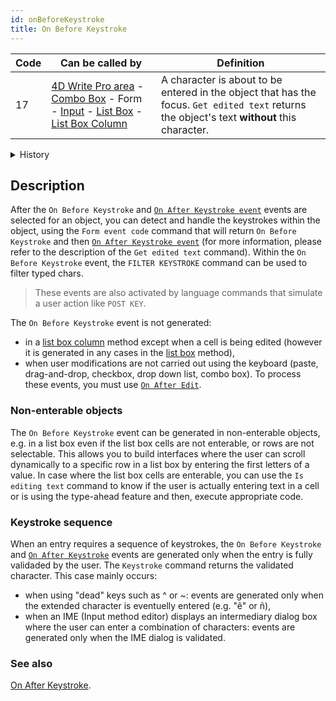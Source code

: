 ```yaml
---
id: onBeforeKeystroke
title: On Before Keystroke
---
```


|Code|Can be called by|Definition|  
|---|---|---|
|17|[4D Write Pro area](FormObjects/writeProArea_overview) - [Combo Box](FormObjects/comboBox_overview.md) - Form - [Input](FormObjects/input_overview.md) - [List Box](FormObjects/listbox_overview.md) - [List Box Column](FormObjects/listbox_overview.md#list-box-columns)|A character is about to be entered in the object that has the focus. `Get edited text` returns the object's text **without** this character.|

<details><summary>History</summary>

|Release|Changes|
|---|---|
|18 R5|- Support in non-enterable list boxes- The event is now triggered after IME validation
</details>

## Description

After the `On Before Keystroke` and [`On After Keystroke event`](onAfterKeystroke.md) events are selected for an object, you can detect and handle the keystrokes within the object, using the `Form event code` command that will return `On Before Keystroke` and then [`On After Keystroke event`](onAfterKeystroke.md) (for more information, please refer to the description of the `Get edited text` command). Within the `On Before Keystroke` event, the `FILTER KEYSTROKE` command can be used to filter typed chars.

> These events are also activated by language commands that simulate a user action like `POST KEY`.

The `On Before Keystroke` event is not generated:

- in a [list box column](FormObjects/listbox_overview.md#list-box-columns) method except when a cell is being edited (however it is generated in any cases in the [list box](FormObjects/listbox_overview.md) method),
- when user modifications are not carried out using the keyboard (paste, drag-and-drop, checkbox, drop down list, combo box). To process these events, you must use [`On After Edit`](onAfterEdit.md).

### Non-enterable objects

The `On Before Keystroke` event can be generated in non-enterable objects, e.g. in a list box even if the list box cells are not enterable, or rows are not selectable. This allows you to build interfaces where the user can scroll dynamically to a specific row in a list box by entering the first letters of a value. In case where the list box cells are enterable, you can use the `Is editing text` command to know if the user is actually entering text in a cell or is using the type-ahead feature and then, execute appropriate code.

### Keystroke sequence

When an entry requires a sequence of keystrokes, the `On Before Keystroke` and [`On After Keystroke`](onAfterKeystroke.md) events are generated only when the entry is fully validaded by the user. The `Keystroke` command returns the validated character. This case mainly occurs:

- when using "dead" keys such as ^ or ~: events are generated only when the extended character is eventuelly entered (e.g. "ê" or ñ),
- when an IME (Input method editor) displays an intermediary dialog box where the user can enter a combination of characters: events are generated only when the IME dialog is validated.

### See also

[On After Keystroke](onAfterKeystroke.md).
